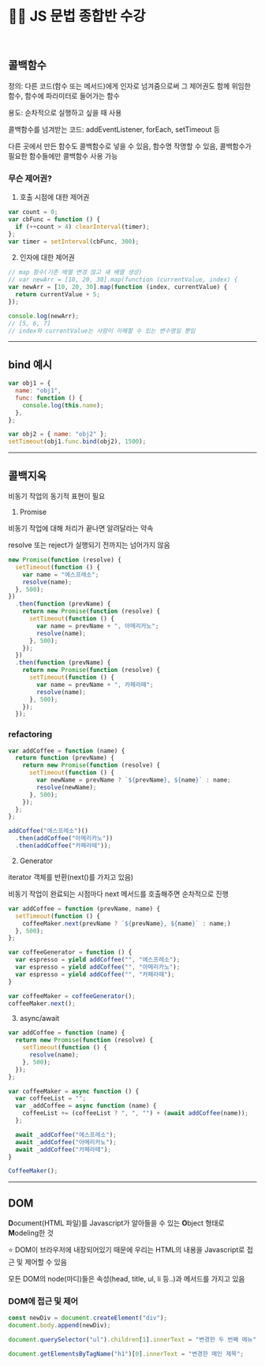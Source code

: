 # 🧑‍🏫 JS 문법 종합반 수강

<br>

## 콜백함수

정의: 다른 코드(함수 또는 메서드)에게 인자로 넘겨줌으로써 그 제어권도 함께 위임한 함수, 함수에 파라미터로 들어가는 함수

용도: 순차적으로 실행하고 싶을 때 사용

콜백함수를 넘겨받는 코드: addEventListener, forEach, setTimeout 등

다른 곳에서 만든 함수도 콜백함수로 넣을 수 있음, 함수명 작명할 수 있음, 콜백함수가 필요한 함수들에만 콜백함수 사용 가능

### 무슨 제어권?

1. 호출 시점에 대한 제어권

```js
var count = 0;
var cbFunc = function () {
  if (++count > 4) clearInterval(timer);
};
var timer = setInterval(cbFunc, 300);
```

2. 인자에 대한 제어권

```js
// map 함수(기존 배열 변경 않고 새 배열 생성)
// var newArr = [10, 20, 30].map(function (currentValue, index) {
var newArr = [10, 20, 30].map(function (index, currentValue) {
  return currentValue + 5;
});

console.log(newArr);
// [5, 6, 7]
// index와 currentValue는 사람이 이해할 수 있는 변수명일 뿐임
```

---

## bind 예시

```js
var obj1 = {
  name: "obj1",
  func: function () {
    console.log(this.name);
  },
};

var obj2 = { name: "obj2" };
setTimeout(obj1.func.bind(obj2), 1500);
```

---

## 콜백지옥

비동기 작업의 동기적 표현이 필요

1. Promise

비동기 작업에 대해 처리가 끝나면 알려달라는 약속

resolve 또는 reject가 실행되기 전까지는 넘어가지 않음

```js
new Promise(function (resolve) {
  setTimeout(function () {
    var name = "에스프레소";
    resolve(name);
  }, 500);
})
  .then(function (prevName) {
    return new Promise(function (resolve) {
      setTimeout(function () {
        var name = prevName + ", 아메리카노";
        resolve(name);
      }, 500);
    });
  })
  .then(function (prevName) {
    return new Promise(function (resolve) {
      setTimeout(function () {
        var name = prevName + ", 카페라떼";
        resolve(name);
      }, 500);
    });
  });
```

### refactoring

```js
var addCoffee = function (name) {
  return function (prevName) {
    return new Promise(function (resolve) {
      setTimeout(function () {
        var newName = prevName ? `${prevName}, ${name}` : name;
        resolve(newName);
      }, 500);
    });
  };
};

addCoffee("에스프레소")()
  .then(addCoffee("아메리카노"))
  .then(addCoffee("카페라떼"));
```

2. Generator

iterator 객체를 반환(next()를 가지고 있음)

비동기 작업이 완료되는 시점마다 next 메서드를 호출해주면 순차적으로 진행

```js
var addCoffee = function (prevName, name) {
  setTimeout(function () {
    coffeeMaker.next(prevName ? `${prevName}, ${name}` : name;)
  }, 500);
};

var coffeeGenerator = function () {
  var espresso = yield addCoffee("", "에스프레소");
  var espresso = yield addCoffee("", "아메리카노");
  var espresso = yield addCoffee("", "카페라떼");
}

var coffeeMaker = coffeeGenerator();
coffeeMaker.next();
```

3. async/await

```js
var addCoffee = function (name) {
  return new Promise(function (resolve) {
    setTimeout(function () {
      resolve(name);
    }, 500);
  });
};

var coffeeMaker = async function () {
  var coffeeList = "";
  var _addCoffee = async function (name) {
    coffeeList += (coffeeList ? ", ", "") + (await addCoffee(name));
  };

  await _addCoffee("에스프레소");
  await _addCoffee("아메리카노");
  await _addCoffee("카페라떼");
}

CoffeeMaker();
```

---

## DOM

**D**ocument(HTML 파일)를 Javascript가 알아들을 수 있는 **O**bject 형태로 **M**odeling한 것

⭐️ DOM이 브라우저에 내장되어있기 때문에 우리는 HTML의 내용을 Javascript로 접근 및 제어할 수 있음

모든 DOM의 node(마디)들은 속성(head, title, ul, li 등..)과 메서드를 가지고 있음

### DOM에 접근 및 제어

```js
const newDiv = document.createElement("div");
document.body.append(newDiv);

document.querySelector("ul").children[1].innerText = "변경한 두 번째 메뉴";

document.getElementsByTagName("h1")[0].innerText = "변경한 메인 제목";
```
